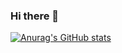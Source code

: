 ### Hi there 👋
[![Anurag's GitHub stats](https://github-readme-stats.vercel.app/api?username=cris223511)](https://github.com/anuraghazra/github-readme-stats)
